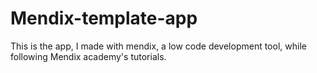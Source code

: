 # Mendix-template-app
This is the app, I made with mendix, a low code development tool, while following Mendix academy's tutorials.
